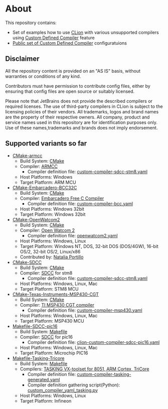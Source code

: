 # About
This repository contains:
* Set of examples how to use [CLion](https://www.jetbrains.com/clion/) with various unsupported compilers using
  [Custom Defined Compiler](https://blog.jetbrains.com/clion/2021/10/clion-2021-3-eap-custom-compiler/) feature
 * [Public set of Custom Defined Compiler](configs) configuratuions

## Disclaimer

All the repository content is provided on an "AS IS" basis, without warranties or conditions of any kind.

Contributors must have permission to contribute config files, either by ensuring that config files are open source or suitably licensed.

Please note that JetBrains does not provide the described compilers or required licenses. The use of third-party
compilers in CLion is subject to the licensing policies of their vendors.
All trademarks, logos and brand names are the property of their respective owners. All company, product and service
names used in this repository are for identification purposes only. Use of these names,trademarks and brands does not
imply endorsement.

## Supported variants so far

* [CMake-armcc](CMake-armcc)
  * Build System: [CMake](https://cmake.org/)
  * Compiler: [ARMCC](https://www2.keil.com/mdk5)
    * Compiler definition file: [custom-compiler-sdcc-stm8.yaml](CMake-armcc/custom-compiler-armcc.yaml)
  * Host Platforms: Windows
  * Target Platform: ARM MCU
* [CMake-Embarcadero-BCC32C](CMake-Embarcadero-BCC32C)
  * Build System: [CMake](https://cmake.org/)
  * Compiler: [Embarcadero Free C Compiler](https://www.embarcadero.com/free-tools/ccompiler)
    * Compiler definition file: [custom-compiler-bcc.yaml](CMake-Embarcadero-BCC32C/custom-compiler-bcc.yaml)
  * Host Platforms: Windows 32bit
  * Target Platform: Windows 32bit
* [CMake-OpenWatcom2](CMake-OpenWatcom2)
  * Build System: [CMake](https://cmake.org/)
  * Compiler: [Open Watcom 2](https://github.com/open-watcom/open-watcom-v2)
    * Compiler definition file: [openwatcom2.yaml](CMake-OpenWatcom2/openwatcom2.yaml)
  * Host Platforms: Windows, Linux
  * Target Platform: Windows NT, DOS, 32-bit DOS (DOS/4GW), 16-bit OS/2, 32-bit OS/2, Linux/x86
  * Contributed by: [Natalia Portillo](https://github.com/claunia)  
* [CMake-SDCC](CMake-SDCC)
  * Build System: [CMake](https://cmake.org/)
  * Compiler: [SDCC](http://sdcc.sourceforge.net/) for stm8
    * Compiler definition file: [custom-compiler-sdcc-stm8.yaml](CMake-SDCC/custom-compiler-sdcc-stm8.yaml)
  * Host Platforms: Windows, Linux, Mac
  * Target Platform: STM8 MCU
* [CMake-Texas-Instruments-MSP430-CGT](CMake-Texas-Instruments-MSP430-CGT)
  * Build System: [CMake](https://cmake.org/)
  * Compiler: [TI MSP430 CGT compiler](https://www.ti.com/tool/MSP-CGT)
    * Compiler definition file: [custom-compiler-msp430.yaml](CMake-Texas-Instruments-MSP430-CGT/custom-compiler-msp430.yaml)
  * Host Platforms: Windows, Linux, Mac
  * Target Platform: MSP430 MCU
* [Makefile-SDCC-pic16](Makefile-SDCC-pic16)
  * Build System: [Makefile](https://www.jetbrains.com/help/clion/makefiles-support.html)
  * Compiler: [SDCC](http://sdcc.sourceforge.net/) for pic16
    * Compiler definition file: [clion-custom-compiler-sdcc-pic16.yaml](Makefile-SDCC-pic16/clion-custom-compiler-sdcc-pic16.yaml)
  * Host Platforms: Windows, Linux, Mac
  * Target Platform: Microchip PIC16
* [Makefile-Tasking-Tricore](Makefile-Tasking-Tricore)
  * Build System: [Makefile](https://www.jetbrains.com/help/clion/makefiles-support.html)
  * Compilers: [TASKING VX-toolset for 8051, ARM Cortex, TriCore](https://www.tasking.com/)
    * Compiler definition file: [custom-compiler-tasking-generated.yaml](Makefile-Tasking-Tricore/custom-compiler-tasking-generated.yaml)
    * Compiler definition gathering script(Python): [custom_compiler_yaml_tasking.py](Makefile-Tasking-Tricore/custom_compiler_yaml_tasking.py)
  * Host Platforms: Windows, Linux
  * Target Platform: Infineon
  